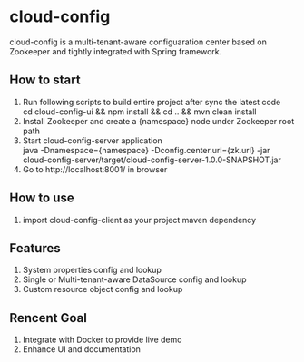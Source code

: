 # cloud-config
cloud-config is a multi-tenant-aware configuaration center based on Zookeeper and tightly integrated with Spring framework. 

## How to start
1. Run following scripts to build entire project after sync the latest code  
   cd cloud-config-ui && npm install && cd .. && mvn clean install
2. Install Zookeeper and create a {namespace} node under Zookeeper root path
3. Start cloud-config-server application  
   java -Dnamespace={namespace} -Dconfig.center.url={zk.url} -jar cloud-config-server/target/cloud-config-server-1.0.0-SNAPSHOT.jar  
4. Go to http://localhost:8001/ in browser

## How to use
1. import cloud-config-client as your project maven dependency  

## Features  
1. System properties config and lookup    
2. Single or Multi-tenant-aware DataSource config and lookup    
3. Custom resource object config and lookup  

## Rencent Goal
1. Integrate with Docker to provide live demo
2. Enhance UI and documentation
